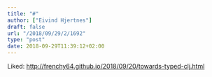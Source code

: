 ```yaml
---
title: "#"
author: ["Eivind Hjertnes"]
draft: false
url: "/2018/09/29/2/1692"
type: "post"
date: 2018-09-29T11:39:12+02:00
---
```


Liked: <http://frenchy64.github.io/2018/09/20/towards-typed-clj.html>
